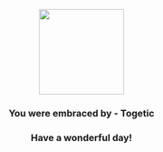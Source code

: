 <p align="center">
    <img src="https://raw.githubusercontent.com/PokeAPI/sprites/master/sprites/pokemon/176.png" width="150" height="150">
</p>
<h3 align="center">You were embraced by - <b>Togetic</b></h3>
<h3 align="center">Have a wonderful day!</h3>
